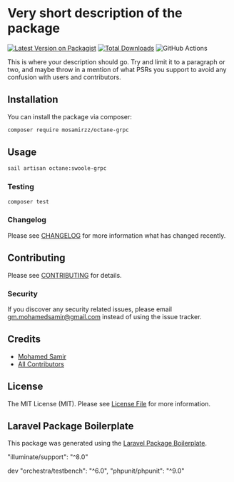 # Very short description of the package

[![Latest Version on Packagist](https://img.shields.io/packagist/v/mosamirzz/octane-grpc.svg?style=flat-square)](https://packagist.org/packages/mosamirzz/octane-grpc)
[![Total Downloads](https://img.shields.io/packagist/dt/mosamirzz/octane-grpc.svg?style=flat-square)](https://packagist.org/packages/mosamirzz/octane-grpc)
![GitHub Actions](https://github.com/mosamirzz/octane-grpc/actions/workflows/main.yml/badge.svg)

This is where your description should go. Try and limit it to a paragraph or two, and maybe throw in a mention of what PSRs you support to avoid any confusion with users and contributors.

## Installation

You can install the package via composer:

```bash
composer require mosamirzz/octane-grpc
```

## Usage

```bash
sail artisan octane:swoole-grpc
```

### Testing

```bash
composer test
```

### Changelog

Please see [CHANGELOG](CHANGELOG.md) for more information what has changed recently.

## Contributing

Please see [CONTRIBUTING](CONTRIBUTING.md) for details.

### Security

If you discover any security related issues, please email gm.mohamedsamir@gmail.com instead of using the issue tracker.

## Credits

-   [Mohamed Samir](https://github.com/mosamirzz)
-   [All Contributors](../../contributors)

## License

The MIT License (MIT). Please see [License File](LICENSE.md) for more information.

## Laravel Package Boilerplate

This package was generated using the [Laravel Package Boilerplate](https://laravelpackageboilerplate.com).

"illuminate/support": "^8.0"

dev
"orchestra/testbench": "^6.0",
"phpunit/phpunit": "^9.0"
